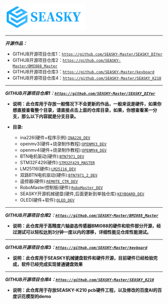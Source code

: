 <img src = "image/seasky1.jpg" width="256" />

----------

***开源作品：***

- GITHUB开源项目仓库1：[``https://github.com/SEASKY-Master/SEASKY_DIYer``](https://github.com/SEASKY-Master/SEASKY_DIYer)
- GITHUB开源项目仓库2：[``https://github.com/SEASKY-Master/BMI088_Master``](https://github.com/SEASKY-Master/BMI088_Master)
- GITHUB开源项目仓库3：[``https://github.com/SEASKY-Master/keyboard``](https://github.com/SEASKY-Master/keyboard)
- GITHUB开源项目仓库4：[``https://github.com/SEASKY-Master/SEASKY_K210``](https://github.com/SEASKY-Master/SEASKY_K210)

---------
***GITHUB开源项目仓库1：[``https://github.com/SEASKY-Master/SEASKY_DIYer``](https://github.com/SEASKY-Master/SEASKY_DIYer)***


- **说明：此仓库用于存放一般情况下不会更新的作品，一般来说是硬件，如果你想直接查看整个目录，请直接点击上面的仓库目录，如果，你想查看某一分支，那么以下内容就是分支目录。**

- **目录:**
	- ina226(硬件+程序示例):[``INA226_DEV``](https://github.com/SEASKY-Master/SEASKY_DIYer/tree/master/1.0%20ina226/ina226)
	- openmv3(硬件+烧录制作教程):[``OPENMV3_DEV``](https://github.com/SEASKY-Master/SEASKY_DIYer/tree/master/2.0%20openmv3/OPENMV3)
	- openmv4(硬件+烧录制作教程):[``OPENMV4_DEV``](https://github.com/SEASKY-Master/SEASKY_DIYer/tree/master/3.0%20openmv4/opemv4)
	- BTN电机驱动(硬件):[``BTN7971_DEV``](https://github.com/SEASKY-Master/SEASKY_DIYer/tree/master/4.0%20BTN%E7%94%B5%E6%9C%BA%E9%A9%B1%E5%8A%A8/BTN%E7%94%B5%E6%9C%BA%E9%A9%B1%E5%8A%A8)
	- STM32F429(硬件):[``STM32F429_MASTER``](https://github.com/SEASKY-Master/SEASKY_DIYer/tree/master/5.0%20STM32F429/STM32F429)
	- LM25116(硬件):[``LM25116_DEV``](https://github.com/SEASKY-Master/SEASKY_DIYer/tree/master/6.0%20LM25116/LM25116)
	- 双路BTN电机驱动(硬件):[``BTN7971_2_DEV``](https://github.com/SEASKY-Master/SEASKY_DIYer/tree/master/7.0%20%E5%8F%8C%E8%B7%AFBTN%E7%94%B5%E6%9C%BA%E9%A9%B1%E5%8A%A8/%E5%8F%8C%E8%B7%AFBTN%E7%94%B5%E6%9C%BA%E9%A9%B1%E5%8A%A8)
	- 遥控器(硬件):[``REMOTE_CTR_DEV``](https://github.com/SEASKY-Master/SEASKY_DIYer/tree/master/8.0%20%E9%81%A5%E6%8E%A7%E5%99%A8/%E9%81%A5%E6%8E%A7%E5%99%A8)
	- RoboMaster控制板(硬件):[``RoboMaster_DEV``](https://github.com/SEASKY-Master/SEASKY_DIYer/tree/master/9.0%20RoboMaster%E6%8E%A7%E5%88%B6%E6%9D%BF/RoboMaster%E6%8E%A7%E5%88%B6%E6%9D%BF)
	- SEASKY开源机械键盘(硬件,后面更新到单独仓库):[``KEYBOARD_DEV``](https://github.com/SEASKY-Master/SEASKY_DIYer/tree/master/10.0%20SEASKY%E5%BC%80%E6%BA%90%E6%9C%BA%E6%A2%B0%E9%94%AE%E7%9B%98)
	- OLED(硬件+软件):[``OLED_DEV``](https://github.com/SEASKY-Master/SEASKY_DIYer/tree/master/11.0%20OLED)

---------
***GITHUB开源项目仓库2：[``https://github.com/SEASKY-Master/BMI088_Master``](https://github.com/SEASKY-Master/BMI088_Master)***


- **说明：此仓库用于高精度六轴姿态传感器BMI088的硬件和软件部分开源，经过测试可以轻松达到3分钟一度以内的漂移，详细性能见仓库性能测试。**

----------
***GITHUB开源项目仓库3：[``https://github.com/SEASKY-Master/keyboard``](https://github.com/SEASKY-Master/keyboard)***

- **说明：此仓库用于SEASKY机械键盘软件和硬件开源，目前硬件已经检验完成，软件已经完成实现普通键盘效果**

----------

***GITHUB开源项目仓库4：[``https://github.com/SEASKY-Master/SEASKY_K210``](https://github.com/SEASKY-Master/SEASKY_K210)***

- **说明：此仓库用于存放SEASKY-K210 pcb硬件工程，以及修改的百度AI的百度识花模型的demo**